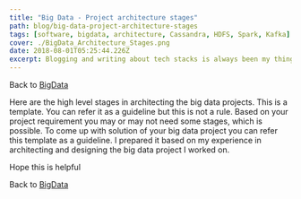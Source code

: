 ```yaml
---
title: "Big Data - Project architecture stages"
path: blog/big-data-project-architecture-stages
tags: [software, bigdata, architecture, Cassandra, HDFS, Spark, Kafka]
cover: ./BigData_Architecture_Stages.png
date: 2018-08-01T05:25:44.226Z
excerpt: Blogging and writing about tech stacks is always been my thing. Here are the high level stages in architecting the big data projects. This is a template. You can refer it as a guideline but this is not a rule.
---
```


Back to [BigData](../blog/big-data "Big Data")

Here are the high level stages in architecting the big data projects. This is a template. You can refer it as a guideline but this is not a rule. Based on your project requirement you may or may not need some stages, which is possible. To come up with solution of your big data project you can refer this template as a guideline. I prepared it based on my experience in architecting and designing the big data project I worked on.

Hope this is helpful

Back to [BigData](../blog/big-data "Big Data")
